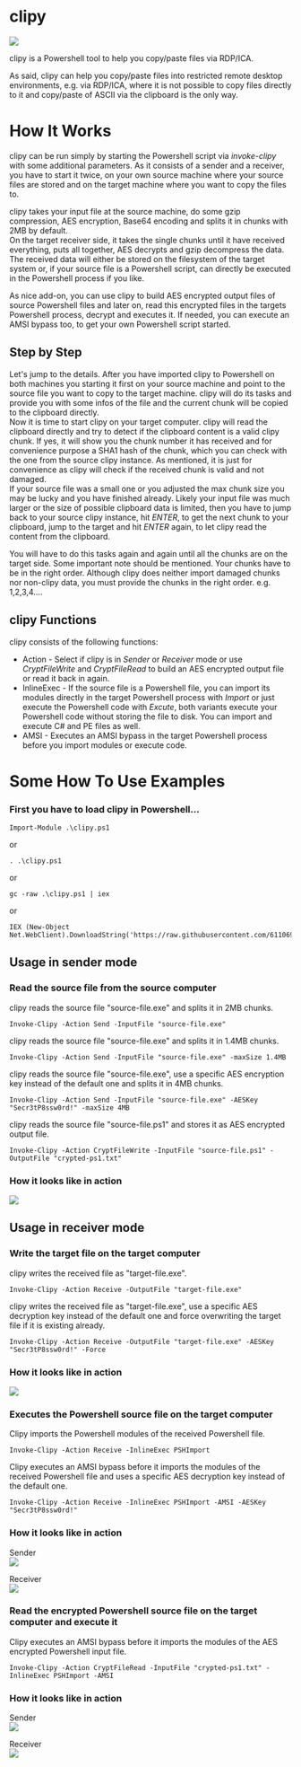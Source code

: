 # clipy

![](https://github.com/61106960/clipy/raw/main/images/clipy.jpg)

clipy is a Powershell tool to help you copy/paste files via RDP/ICA.

As said, clipy can help you copy/paste files into restricted remote desktop environments, e.g. via RDP/ICA, where it is not possible to copy files directly to it and copy/paste of ASCII via the clipboard is the only way.

# How It Works

clipy can be run simply by starting the Powershell script via _invoke-clipy_ with some additional parameters. As it consists of a sender and a receiver, you have to start it twice, on your own source machine where your source files are stored and on the target machine where you want to copy the files to.  

clipy takes your input file at the source machine, do some gzip compression, AES encryption, Base64 encoding and splits it in chunks with 2MB by default.  
On the target receiver side, it takes the single chunks until it have received everything, puts all together, AES decrypts and gzip decompress the data. The received data will either be stored on the filesystem of the target system or, if your source file is a Powershell script, can directly be executed in the Powershell process if you like.

As nice add-on, you can use clipy to build AES encrypted output files of source Powershell files and later on, read this encrypted files in the targets Powershell process, decrypt and executes it. If needed, you can execute an AMSI bypass too, to get your own Powershell script started. 

## Step by Step
Let's jump to the details. After you have imported clipy to Powershell on both machines you starting it first on your source machine and point to the source file you want to copy to the target machine. clipy will do its tasks and provide you with some infos of the file and the current chunk will be copied to the clipboard directly.  
Now it is time to start clipy on your target computer. clipy will read the clipboard directly and try to detect if the clipboard content is a valid clipy chunk. If yes, it will show you the chunk number it has received and for convenience purpose a SHA1 hash of the chunk, which you can check with the one from the source clipy instance. As mentioned, it is just for convenience as clipy will check if the received chunk is valid and not damaged.  
If your source file was a small one or you adjusted the max chunk size you may be lucky and you have finished already. Likely your input file was much larger or the size of possible clipboard data is limited, then you have to jump back to your source clipy instance, hit _ENTER_, to get the next chunk to your clipboard, jump to the target and hit _ENTER_ again, to let clipy read the content from the clipboard.

You will have to do this tasks again and again until all the chunks are on the target side. Some important note should be mentioned. Your chunks have to be in the right order. Although clipy does neither import damaged chunks nor non-clipy data, you must provide the chunks in the right order. e.g. 1,2,3,4....

## clipy Functions

clipy consists of the following functions:
* Action - Select if clipy is in _Sender_ or _Receiver_ mode or use _CryptFileWrite_ and _CryptFileRead_ to build an AES encrypted output file or read it back in again.
* InlineExec - If the source file is a Powershell file, you can import its modules directly in the target Powershell process with _Import_ or just execute the Powershell code with _Excute_, both variants execute your Powershell code without storing the file to disk. You can import and execute C# and PE files as well.
* AMSI - Executes an AMSI bypass in the target Powershell process before you import modules or execute code.


# Some How To Use Examples
### First you have to load clipy in Powershell...
```
Import-Module .\clipy.ps1
```
or
```
. .\clipy.ps1
```
or
```
gc -raw .\clipy.ps1 | iex
```
or
```
IEX (New-Object Net.WebClient).DownloadString('https://raw.githubusercontent.com/61106960/clipy/main/clipy.ps1')
```

## Usage in sender mode
### Read the source file from the source computer

clipy reads the source file "source-file.exe" and splits it in 2MB chunks.
```
Invoke-Clipy -Action Send -InputFile "source-file.exe"
```

clipy reads the source file "source-file.exe" and splits it in 1.4MB chunks.
```
Invoke-Clipy -Action Send -InputFile "source-file.exe" -maxSize 1.4MB
```

clipy reads the source file "source-file.exe", use a specific AES encryption key instead of the default one and splits it in 4MB chunks.
```
Invoke-Clipy -Action Send -InputFile "source-file.exe" -AESKey "Secr3tP8ssw0rd!" -maxSize 4MB
```

clipy reads the source file "source-file.ps1" and stores it as AES encrypted output file.
```
Invoke-Clipy -Action CryptFileWrite -InputFile "source-file.ps1" -OutputFile "crypted-ps1.txt"
```

### How it looks like in action
![](https://github.com/61106960/clipy/raw/main/images/clipy-sender.png)


## Usage in receiver mode
### Write the target file on the target computer

clipy writes the received file as "target-file.exe".
```
Invoke-Clipy -Action Receive -OutputFile "target-file.exe"
```

clipy writes the received file as "target-file.exe", use a specific AES decryption key instead of the default one and force overwriting the target file if it is existing already.
```
Invoke-Clipy -Action Receive -OutputFile "target-file.exe" -AESKey "Secr3tP8ssw0rd!" -Force
```

### How it looks like in action
![](https://github.com/61106960/clipy/raw/main/images/clipy-receiver-file.png)


### Executes the Powershell source file on the target computer

Clipy imports the Powershell modules of the received Powershell file.
```
Invoke-Clipy -Action Receive -InlineExec PSHImport
```

Clipy executes an AMSI bypass before it imports the modules of the received Powershell file and uses a specific AES decryption key instead of the default one.
```
Invoke-Clipy -Action Receive -InlineExec PSHImport -AMSI -AESKey "Secr3tP8ssw0rd!"
```

### How it looks like in action
Sender  
![](https://github.com/61106960/clipy/raw/main/images/clipy-receiver-ps1.png)

Receiver  
![](https://github.com/61106960/clipy/raw/main/images/clipy-receiver-ps2.png)

### Read the encrypted Powershell source file on the target computer and execute it

Clipy executes an AMSI bypass before it imports the modules of the AES encrypted Powershell input file.
```
Invoke-Clipy -Action CryptFileRead -InputFile "crypted-ps1.txt" -InlineExec PSHImport -AMSI
```

### How it looks like in action
Sender  
![](https://github.com/61106960/clipy/raw/main/images/clipy-receiver-crypt1.png)

Receiver  
![](https://github.com/61106960/clipy/raw/main/images/clipy-receiver-crypt2.png)